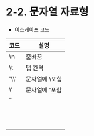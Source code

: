 # 2-2. 문자열 자료형
* 이스케이프 코드

|코드|설명|
|---|---|
|\n|줄바꿈|
|\t|탭 간격|
|'\\\\'|문자열에 \포함|
|\\\'|문자열에 '포함|
|\"||
|||
|||
|||
|||
|||
|||
|||
|||
|||
|||
|||
